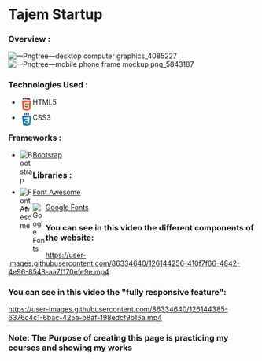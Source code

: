 # Tajem Startup
### Overview :
![—Pngtree—desktop computer graphics_4085227](https://user-images.githubusercontent.com/86334640/126886733-19d9bfcf-10a6-45ee-a8f3-14ff786fb28c.png)
![—Pngtree—mobile phone frame mockup png_5843187](https://user-images.githubusercontent.com/86334640/126886735-e4c9da8a-15ff-4975-a97d-58f15848ddb7.png)


### Technologies Used : 
* [<img align="left" alt="HTML5" width="26px" src="https://raw.githubusercontent.com/github/explore/80688e429a7d4ef2fca1e82350fe8e3517d3494d/topics/html/html.png" />]()HTML5
 
* [<img align="left" alt="CSS3" width="26px" src="https://raw.githubusercontent.com/github/explore/80688e429a7d4ef2fca1e82350fe8e3517d3494d/topics/css/css.png" />]()CSS3

### Frameworks : 
* [<img align="left" alt="Bootstrap" width="26px" src="https://cdn.worldvectorlogo.com/logos/bootstrap-4.svg" />]()[Bootsrap](https://getbootstrap.com/)

### Libraries : 
* [<img align="left" alt="Font Awesome" width="26px" src="https://www.drupal.org/files/project-images/font_awesome_logo.png" />]()[Font Awesome](https://fontawesome.com/)

* [<img align="left" alt="Google Fonts" width="26px" src="https://user-images.githubusercontent.com/86334640/125142726-b52caa00-e118-11eb-829b-c14afb33c4e1.png" />]()[Google Fonts](https://fonts.google.com/)

### You can see in this video the different components of the website:


https://user-images.githubusercontent.com/86334640/126144256-410f7f66-4842-4e96-8548-aa7f170efe9e.mp4


### You can see in this video the "fully responsive feature":


https://user-images.githubusercontent.com/86334640/126144385-6376c4c1-6bac-425a-b8af-198edcf9b16a.mp4



### Note: The Purpose of creating this page is practicing my courses and showing my works

